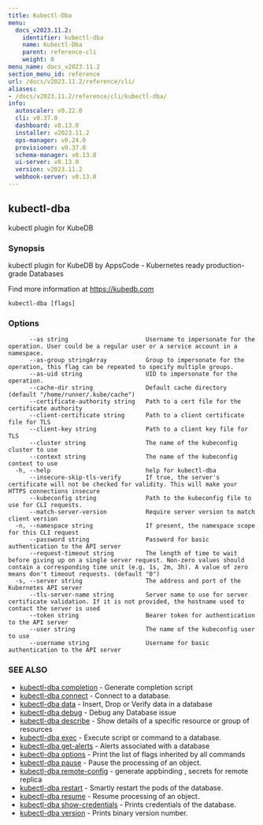 ```yaml
---
title: Kubectl-Dba
menu:
  docs_v2023.11.2:
    identifier: kubectl-dba
    name: Kubectl-Dba
    parent: reference-cli
    weight: 0
menu_name: docs_v2023.11.2
section_menu_id: reference
url: /docs/v2023.11.2/reference/cli/
aliases:
- /docs/v2023.11.2/reference/cli/kubectl-dba/
info:
  autoscaler: v0.22.0
  cli: v0.37.0
  dashboard: v0.13.0
  installer: v2023.11.2
  ops-manager: v0.24.0
  provisioner: v0.37.0
  schema-manager: v0.13.0
  ui-server: v0.13.0
  version: v2023.11.2
  webhook-server: v0.13.0
---
```


## kubectl-dba

kubectl plugin for KubeDB

### Synopsis

kubectl plugin for KubeDB by AppsCode - Kubernetes ready production-grade Databases

 Find more information at https://kubedb.com

```
kubectl-dba [flags]
```

### Options

```
      --as string                      Username to impersonate for the operation. User could be a regular user or a service account in a namespace.
      --as-group stringArray           Group to impersonate for the operation, this flag can be repeated to specify multiple groups.
      --as-uid string                  UID to impersonate for the operation.
      --cache-dir string               Default cache directory (default "/home/runner/.kube/cache")
      --certificate-authority string   Path to a cert file for the certificate authority
      --client-certificate string      Path to a client certificate file for TLS
      --client-key string              Path to a client key file for TLS
      --cluster string                 The name of the kubeconfig cluster to use
      --context string                 The name of the kubeconfig context to use
  -h, --help                           help for kubectl-dba
      --insecure-skip-tls-verify       If true, the server's certificate will not be checked for validity. This will make your HTTPS connections insecure
      --kubeconfig string              Path to the kubeconfig file to use for CLI requests.
      --match-server-version           Require server version to match client version
  -n, --namespace string               If present, the namespace scope for this CLI request
      --password string                Password for basic authentication to the API server
      --request-timeout string         The length of time to wait before giving up on a single server request. Non-zero values should contain a corresponding time unit (e.g. 1s, 2m, 3h). A value of zero means don't timeout requests. (default "0")
  -s, --server string                  The address and port of the Kubernetes API server
      --tls-server-name string         Server name to use for server certificate validation. If it is not provided, the hostname used to contact the server is used
      --token string                   Bearer token for authentication to the API server
      --user string                    The name of the kubeconfig user to use
      --username string                Username for basic authentication to the API server
```

### SEE ALSO

* [kubectl-dba completion](/docs/v2023.11.2/reference/cli/kubectl-dba_completion)	 - Generate completion script
* [kubectl-dba connect](/docs/v2023.11.2/reference/cli/kubectl-dba_connect)	 - Connect to a database.
* [kubectl-dba data](/docs/v2023.11.2/reference/cli/kubectl-dba_data)	 - Insert, Drop or Verify data in a database
* [kubectl-dba debug](/docs/v2023.11.2/reference/cli/kubectl-dba_debug)	 - Debug any Database issue
* [kubectl-dba describe](/docs/v2023.11.2/reference/cli/kubectl-dba_describe)	 - Show details of a specific resource or group of resources
* [kubectl-dba exec](/docs/v2023.11.2/reference/cli/kubectl-dba_exec)	 - Execute script or command to a database.
* [kubectl-dba get-alerts](/docs/v2023.11.2/reference/cli/kubectl-dba_get-alerts)	 - Alerts associated with a database
* [kubectl-dba options](/docs/v2023.11.2/reference/cli/kubectl-dba_options)	 - Print the list of flags inherited by all commands
* [kubectl-dba pause](/docs/v2023.11.2/reference/cli/kubectl-dba_pause)	 - Pause the processing of an object.
* [kubectl-dba remote-config](/docs/v2023.11.2/reference/cli/kubectl-dba_remote-config)	 - generate appbinding , secrets for remote replica
* [kubectl-dba restart](/docs/v2023.11.2/reference/cli/kubectl-dba_restart)	 - Smartly restart the pods of the database.
* [kubectl-dba resume](/docs/v2023.11.2/reference/cli/kubectl-dba_resume)	 - Resume processing of an object.
* [kubectl-dba show-credentials](/docs/v2023.11.2/reference/cli/kubectl-dba_show-credentials)	 - Prints credentials of the database.
* [kubectl-dba version](/docs/v2023.11.2/reference/cli/kubectl-dba_version)	 - Prints binary version number.

